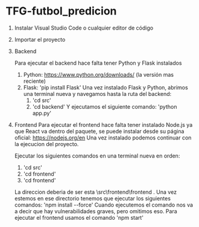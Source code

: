 # TFG-futbol_predicion
1. Instalar Visual Studio Code o cualquier editor de código
2. Importar el proyecto
3. Backend

   Para ejecutar el backend hace falta tener Python y Flask instalados
   1. Python: https://www.python.org/downloads/ (la versión mas reciente)
   2. Flask: 'pip install Flask'
   Una vez instalado Flask y Python, abrimos una terminal nueva y navegamos hasta la ruta del backend:
      1. 'cd src'
      2. 'cd backend'
   Y ejecutamos el siguiente comando: 'python app.py'
   
5. Frontend
   Para ejecutar el frontend hace falta tener instalado Node.js ya que React va dentro del paquete, se puede instalar desde su página oficial: https://nodejs.org/en
   Una vez instalado podemos continuar con la ejecucion del proyecto.
   
   Ejecutar los siguientes comandos en una terminal nueva en orden:
   1. 'cd src'
   2. 'cd frontend'
   3. 'cd frontend'
   
   La direccion deberia de ser esta \src\frontend\frontend . Una vez estemos en ese directorio tenemos que ejecutar los siguientes comandos: 'npm install --force'
   Cuando ejecutemos el comando nos va a decir que hay vulnerabilidades graves, pero omitimos eso. Para ejecutar el frontend usamos el comando 'npm start'
